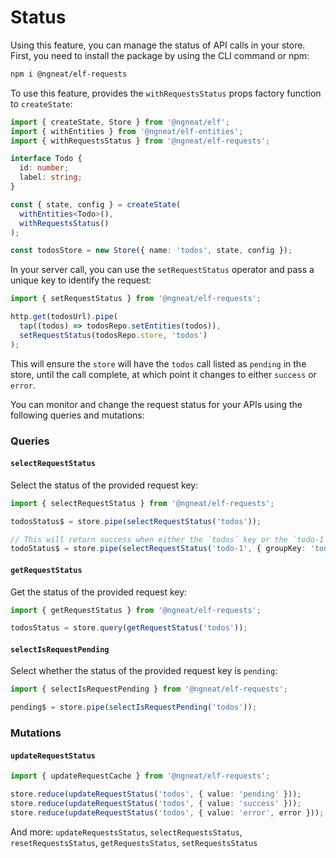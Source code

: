 # Status

Using this feature, you can manage the status of API calls in your store. First, you need to install the package by using the CLI command or npm:

```bash
npm i @ngneat/elf-requests
```

To use this feature, provides the `withRequestsStatus` props factory function to `createState`:

```ts
import { createState, Store } from '@ngneat/elf';
import { withEntities } from '@ngneat/elf-entities';
import { withRequestsStatus } from '@ngneat/elf-requests';

interface Todo {
  id: number;
  label: string;
}

const { state, config } = createState(
  withEntities<Todo>(),
  withRequestsStatus()
);

const todosStore = new Store({ name: 'todos', state, config });
```

In your server call, you can use the `setRequestStatus` operator and pass a unique key to identify the request:

```ts
import { setRequestStatus } from '@ngneat/elf-requests';

http.get(todosUrl).pipe(
  tap((todos) => todosRepo.setEntities(todos)),
  setRequestStatus(todosRepo.store, 'todos')
);
```

This will ensure the `store` will have the `todos` call listed as `pending` in the store, until the call complete,
at which point it changes to either `success` or `error`.

You can monitor and change the request status for your APIs using the following queries and mutations:

### Queries

#### `selectRequestStatus`

Select the status of the provided request key:

```ts
import { selectRequestStatus } from '@ngneat/elf-requests';

todosStatus$ = store.pipe(selectRequestStatus('todos'));

// This will return success when either the `todos` key or the `todo-1` key is succeeded
todoStatus$ = store.pipe(selectRequestStatus('todo-1', { groupKey: 'todos' }));
```

#### `getRequestStatus`

Get the status of the provided request key:

```ts
import { getRequestStatus } from '@ngneat/elf-requests';

todosStatus = store.query(getRequestStatus('todos'));
```

#### `selectIsRequestPending`

Select whether the status of the provided request key is `pending`:

```ts
import { selectIsRequestPending } from '@ngneat/elf-requests';

pending$ = store.pipe(selectIsRequestPending('todos'));
```

### Mutations

#### `updateRequestStatus`

```ts
import { updateRequestCache } from '@ngneat/elf-requests';

store.reduce(updateRequestStatus('todos', { value: 'pending' }));
store.reduce(updateRequestStatus('todos', { value: 'success' }));
store.reduce(updateRequestStatus('todos', { value: 'error', error }));
```

And more:
`updateRequestsStatus`, `selectRequestsStatus`, `resetRequestsStatus`, `getRequestsStatus`, `setRequestsStatus`
